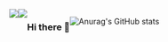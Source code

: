 <div style="display:flex; flex-direction:row;">
    <a href="https://velog.io/@coding_cat">
        <img src="https://img.shields.io/badge/velog-20C997?style=flat-square&logo=v&logoColor=white">
    </a>
    <a href="mailto:jongkweanlee@gmail.com">
        <img src="https://img.shields.io/badge/gmail-EA4335?style=flat-square&logo=jongkweanlee@gmail.com&logoColor=white">
    </a>



### Hi there 👋
![Anurag's GitHub stats](https://github-readme-stats.vercel.app/api?username=jongkweanlee&show_icons=true&theme=aura_dark)
